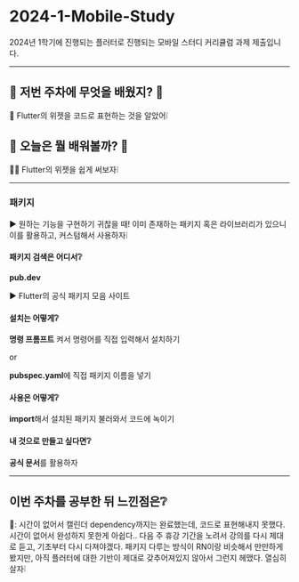 # 2024-1-Mobile-Study

2024년 1학기에 진행되는 플러터로 진행되는 모바일 스터디 커리큘럼 과제 제출입니다.

---

## 📝 저번 주차에 무엇을 배웠지? 📝

🐧 Flutter의 위젯을 코드로 표현하는 것을 알았어❕

## 🎈 오늘은 뭘 배워볼까? 🎈

👩‍🏫 Flutter의 위젯을 쉽게 써보자❕

---

### 패키지

▶ 원하는 기능을 구현하기 귀찮을 때! 이미 존재하는 패키지 혹은 라이브러리가 있으니 이를 활용하고, 커스텀해서 사용하자❕

#### 패키지 검색은 어디서❔

**pub.dev**

▶ Flutter의 공식 패키지 모음 사이트

#### 설치는 어떻게❔

**명령 프롬프트** 켜서 명령어를 직접 입력해서 설치하기

or

**pubspec.yaml**에 직접 패키지 이름을 넣기

#### 사용은 어떻게❔

**import**해서 설치된 패키지 불러와서 코드에 녹이기

#### 내 것으로 만들고 싶다면❔

**공식 문서**를 활용하자

---

## 이번 주차를 공부한 뒤 느낀점은❔

🧸: 시간이 없어서 캘린더 dependency까지는 완료했는데, 코드로 표현해내지 못했다. 시간이 없어서 완성하지 못한게 아쉽다.. 다음 주 휴강 기간을 노려서 강의를 다시 제대로 듣고, 기초부터 다시 다져야겠다. 패키지 다루는 방식이 RN이랑 비슷해서 만만하게 봤지만, 아직 플러터에 대한 기반이 제대로 갖추어져있지 않아서 그런지 헤맸다. 열심히 살자❕
